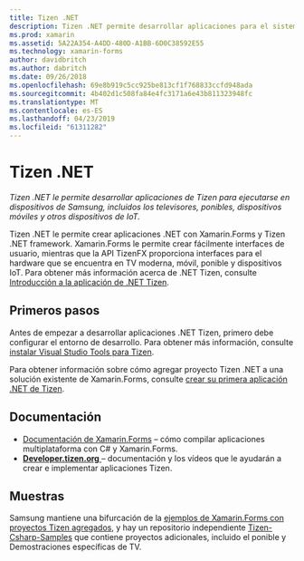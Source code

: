 ```yaml
---
title: Tizen .NET
description: Tizen .NET permite desarrollar aplicaciones para el sistema operativo Tizen, que se ejecuta en dispositivos de Samsung, incluidos los televisores, ponibles, dispositivos móviles y otros dispositivos de IoT.
ms.prod: xamarin
ms.assetid: 5A22A354-A4DD-480D-A1BB-6D0C38592E55
ms.technology: xamarin-forms
author: davidbritch
ms.author: dabritch
ms.date: 09/26/2018
ms.openlocfilehash: 69e8b919c5cc925be813cf1f768833ccfd948ada
ms.sourcegitcommit: 4b402d1c508fa84e4fc3171a6e43b811323948fc
ms.translationtype: MT
ms.contentlocale: es-ES
ms.lasthandoff: 04/23/2019
ms.locfileid: "61311282"
---
```

# <a name="tizen-net"></a>Tizen .NET

_Tizen .NET le permite desarrollar aplicaciones de Tizen para ejecutarse en dispositivos de Samsung, incluidos los televisores, ponibles, dispositivos móviles y otros dispositivos de IoT._

Tizen .NET le permite crear aplicaciones .NET con Xamarin.Forms y Tizen .NET framework. Xamarin.Forms le permite crear fácilmente interfaces de usuario, mientras que la API TizenFX proporciona interfaces para el hardware que se encuentra en TV moderna, móvil, ponible y dispositivos IoT. Para obtener más información acerca de .NET Tizen, consulte [Introducción a la aplicación de .NET Tizen](https://developer.tizen.org/development/training/.net-application).

## <a name="get-started"></a>Primeros pasos

Antes de empezar a desarrollar aplicaciones .NET Tizen, primero debe configurar el entorno de desarrollo. Para obtener más información, consulte [instalar Visual Studio Tools para Tizen](https://developer.tizen.org/development/visual-studio-tools-tizen/installing-visual-studio-tools-tizen).

Para obtener información sobre cómo agregar proyecto Tizen .NET a una solución existente de Xamarin.Forms, consulte [crear su primera aplicación .NET de Tizen](https://developer.tizen.org/development/training/.net-application/creating-your-first-tizen-.net-application).

## <a name="documentation"></a>Documentación

- [Documentación de Xamarin.Forms](~/xamarin-forms/index.yml) &ndash; cómo compilar aplicaciones multiplataforma con C# y Xamarin.Forms.
- [**Developer.tizen.org** ](https://developer.tizen.org/development) &ndash; documentación y los vídeos que le ayudarán a crear e implementar aplicaciones Tizen.

## <a name="samples"></a>Muestras

Samsung mantiene una bifurcación de la [ejemplos de Xamarin.Forms con proyectos Tizen agregados](https://github.com/Samsung/xamarin-forms-samples), y hay un repositorio independiente [Tizen-Csharp-Samples](https://github.com/Samsung/Tizen-CSharp-Samples) que contiene proyectos adicionales, incluido el ponible y Demostraciones específicas de TV.
